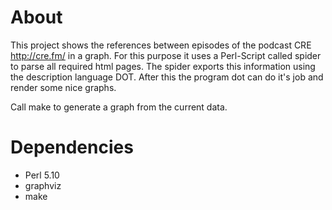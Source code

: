 # About

This project shows the references between episodes of the podcast CRE http://cre.fm/ in a graph.
For this purpose it uses a Perl-Script called spider to parse all required html pages.
The spider exports this information using the description language DOT.
After this the program dot can do it's job and render some nice graphs.

Call make to generate a graph from the current data.

# Dependencies

* Perl 5.10
* graphviz
* make

